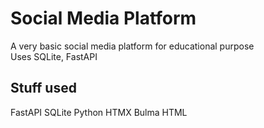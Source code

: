 # Social Media Platform

A very basic social media platform for educational purpose  
Uses SQLite, FastAPI

## Stuff used
FastAPI
SQLite
Python
HTMX
Bulma
HTML